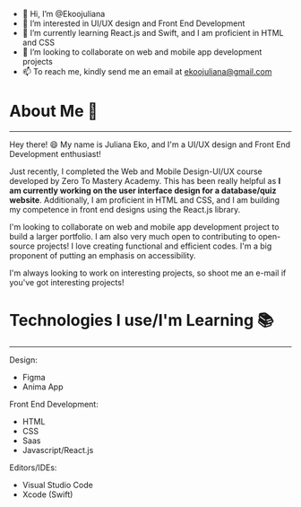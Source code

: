 - 👋 Hi, I’m @Ekoojuliana
- 👀 I’m interested in UI/UX design and Front End Development
- 🌱 I’m currently learning React.js and Swift, and I am proficient in HTML and CSS
- 💞️ I’m looking to collaborate on web and mobile app development projects
- 📫 To reach me, kindly send me an email at ekoojuliana@gmail.com

# About Me 👋
------------------

Hey there! 😄 My name is Juliana Eko, and I'm a UI/UX design and Front End Development enthusiast! 

Just recently, I completed the Web and Mobile Design-UI/UX course developed by Zero To Mastery Academy. This has been really helpful as **I am currently working on the user interface design for a database/quiz website**. Additionally, I am proficient in HTML and CSS, and I am building my competence in front end designs using the React.js library.

 I'm looking to collaborate on web and mobile app development project to build a larger portfolio. I am also very much open to contributing to open-source projects! I love creating functional and efficient codes. I'm a big proponent of putting an emphasis on accessibility.

I'm always looking to work on interesting projects, so shoot me an e-mail if you've got interesting projects!

# Technologies I use/I'm Learning 📚
------------------

Design:

- Figma
- Anima App

Front End Development:

- HTML
- CSS
- Saas
- Javascript/React.js 

Editors/IDEs:

- Visual Studio Code
- Xcode (Swift)

<!---
Ekoojuliana/Ekoojuliana is a ✨ special ✨ repository because its `README.md` (this file) appears on your GitHub profile.
You can click the Preview link to take a look at your changes.
--->
